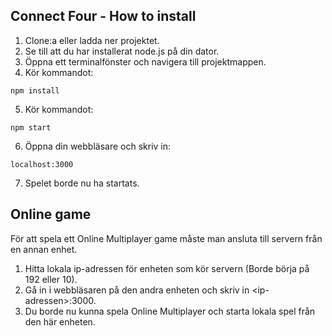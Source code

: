 ## Connect Four - How to install
1. Clone:a eller ladda ner projektet.
2. Se till att du har installerat node.js på din dator.
3. Öppna ett terminalfönster och navigera till projektmappen.
4. Kör kommandot:
```
npm install
```

5. Kör kommandot:
```
npm start
```
6. Öppna din webbläsare och skriv in:
```
localhost:3000
```
7. Spelet borde nu ha startats.

## Online game

För att spela ett Online Multiplayer game måste man ansluta till servern från en annan enhet.

1. Hitta lokala ip-adressen för enheten som kör servern (Borde börja på 192 eller 10).
2. Gå in i webbläsaren på den andra enheten och skriv in \<ip-adressen\>:3000.
3. Du borde nu kunna spela Online Multiplayer och starta lokala spel från den här enheten.
